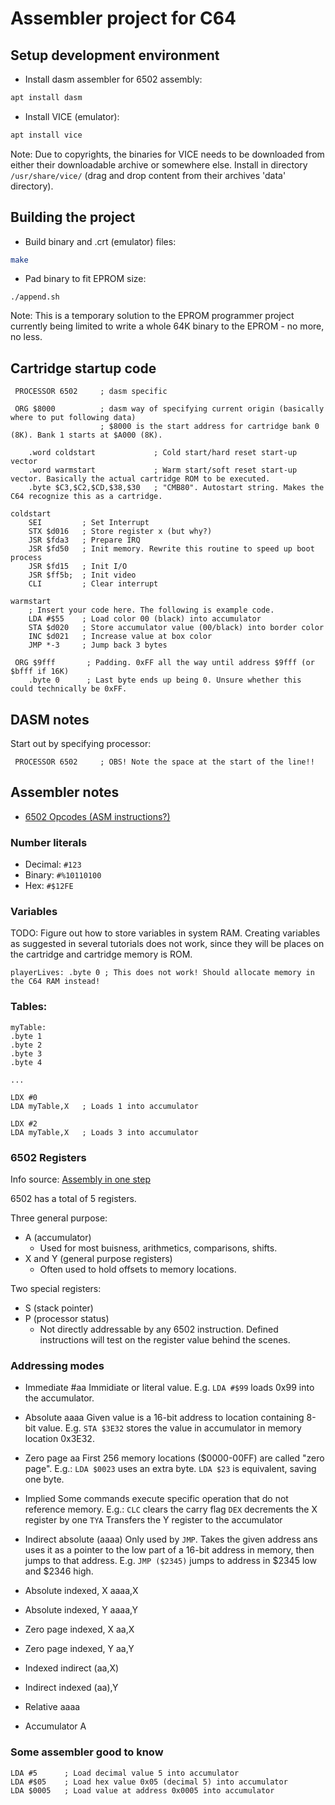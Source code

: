 # Assembler project for C64

## Setup development environment

- Install dasm assembler for 6502 assembly:

```sh
apt install dasm
```

- Install VICE (emulator):

```sh
apt install vice
```

Note: Due to copyrights, the binaries for VICE needs to be downloaded from
either their downloadable archive or somewhere else. Install in directory
`/usr/share/vice/` (drag and drop content from their archives 'data' directory).

## Building the project

- Build binary and .crt (emulator) files:

```sh
make
```

- Pad binary to fit EPROM size:

```
./append.sh
```

Note: This is a temporary solution to the EPROM programmer project currently
being limited to write a whole 64K binary to the EPROM - no more, no less.

## Cartridge startup code

```
 PROCESSOR 6502     ; dasm specific

 ORG $8000          ; dasm way of specifying current origin (basically where to put following data)
                    ; $8000 is the start address for cartridge bank 0 (8K). Bank 1 starts at $A000 (8K).

    .word coldstart             ; Cold start/hard reset start-up vector
    .word warmstart             ; Warm start/soft reset start-up vector. Basically the actual cartridge ROM to be executed.
    .byte $C3,$C2,$CD,$38,$30   ; "CMB80". Autostart string. Makes the C64 recognize this as a cartridge.

coldstart
    SEI         ; Set Interrupt
    STX $d016   ; Store register x (but why?)
    JSR $fda3   ; Prepare IRQ
    JSR $fd50   ; Init memory. Rewrite this routine to speed up boot process
    JSR $fd15   ; Init I/O
    JSR $ff5b;  ; Init video
    CLI         ; Clear interrupt

warmstart
    ; Insert your code here. The following is example code.
    LDA #$55    ; Load color 00 (black) into accumulator
    STA $d020   ; Store accumulator value (00/black) into border color
    INC $d021   ; Increase value at box color
    JMP *-3     ; Jump back 3 bytes

 ORG $9fff       ; Padding. 0xFF all the way until address $9fff (or $bfff if 16K)
    .byte 0      ; Last byte ends up being 0. Unsure whether this could technically be 0xFF.

```

## DASM notes

Start out by specifying processor:

```
 PROCESSOR 6502     ; OBS! Note the space at the start of the line!!
```

## Assembler notes

- [6502 Opcodes (ASM instructions?)](http://www.6502.org/tutorials/6502opcodes.html)

### Number literals

- Decimal:  `#123`
- Binary:   `#%10110100`
- Hex:      `#$12FE`

### Variables

TODO: Figure out how to store variables in system RAM. Creating
variables as suggested in several tutorials does not work, since
they will be places on the cartridge and cartridge memory is ROM.

```
playerLives: .byte 0 ; This does not work! Should allocate memory in the C64 RAM instead!

```

### Tables:

```
myTable:
.byte 1
.byte 2
.byte 3
.byte 4

...

LDX #0
LDA myTable,X   ; Loads 1 into accumulator

LDX #2
LDA myTable,X   ; Loads 3 into accumulator

```

### 6502 Registers

Info source: [Assembly in one step](https://dwheeler.com/6502/oneelkruns/asm1step.html)

6502 has a total of 5 registers.

Three general purpose:
- A (accumulator)
    - Used for most buisness, arithmetics, comparisons, shifts.
- X and Y (general purpose registers)
    - Often used to hold offsets to memory locations.

Two special registers:
- S (stack pointer)
- P (processor status)
    - Not directly addressable by any 6502 instruction. Defined instructions
    will test on the register value behind the scenes.

### Addressing modes

- Immediate             #aa
    Immidiate or literal value.
    E.g. `LDA #$99` loads 0x99 into the accumulator.

- Absolute              aaaa
    Given value is a 16-bit address to location containing 8-bit value.
    E.g. `STA $3E32` stores the value in accumulator in memory location 0x3E32.

- Zero page             aa
    First 256 memory locations ($0000-00FF) are called "zero page".
    E.g.:
        `LDA $0023` uses an extra byte.
        `LDA $23`   is equivalent, saving one byte.

- Implied
    Some commands execute specific operation that do not reference memory.
    E.g.:
        `CLC` clears the carry flag
        `DEX` decrements the X register by one
        `TYA` Transfers the Y register to the accumulator

- Indirect absolute     (aaaa)
    Only used by `JMP`. Takes the given address ans uses it as a pointer to
    the low part of a 16-bit address in memory, then jumps to that address.
    E.g. `JMP ($2345)` jumps to address in $2345 low and $2346 high.

- Absolute indexed, X   aaaa,X
    

- Absolute indexed, Y   aaaa,Y
- Zero page indexed, X  aa,X
- Zero page indexed, Y  aa,Y
- Indexed indirect      (aa,X)
- Indirect indexed      (aa),Y
- Relative              aaaa
- Accumulator           A



### Some assembler good to know

```
LDA #5      ; Load decimal value 5 into accumulator
LDA #$05    ; Load hex value 0x05 (decimal 5) into accumulator
LDA $0005   ; Load value at address 0x0005 into accumulator
```
